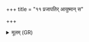 +++
title = "११ प्रजापतिर् आयुष्मान् स"

+++
<details><summary>मूलम् (GR)</summary>

प्रजापतिर् आयुष्मान्  
स प्रजाभिर् आयुष्मान् ।  
स मायुष्मान् आयुष्मन्तं कृणोतु ॥
</details>